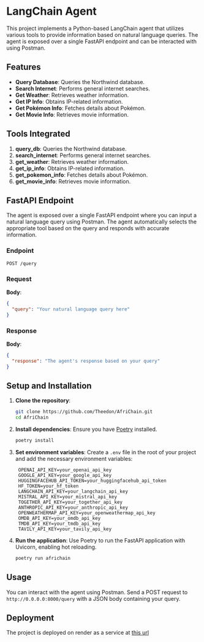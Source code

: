 # LangChain Agent 

This project implements a Python-based LangChain agent that utilizes various tools to provide information based on natural language queries. The agent is exposed over a single FastAPI endpoint and can be interacted with using Postman.

## Features

- **Query Database**: Queries the Northwind database.
- **Search Internet**: Performs general internet searches.
- **Get Weather**: Retrieves weather information.
- **Get IP Info**: Obtains IP-related information.
- **Get Pokémon Info**: Fetches details about Pokémon.
- **Get Movie Info**: Retrieves movie information.

## Tools Integrated

1. **query_db**: Queries the Northwind database.
2. **search_internet**: Performs general internet searches.
3. **get_weather**: Retrieves weather information.
4. **get_ip_info**: Obtains IP-related information.
5. **get_pokemon_info**: Fetches details about Pokémon.
6. **get_movie_info**: Retrieves movie information.

## FastAPI Endpoint

The agent is exposed over a single FastAPI endpoint where you can input a natural language query using Postman. The agent automatically selects the appropriate tool based on the query and responds with accurate information.

### Endpoint

```
POST /query
```

### Request

**Body**:

```json
{
  "query": "Your natural language query here"
}
```

### Response

**Body**:

```json
{
  "response": "The agent's response based on your query"
}
```

## Setup and Installation

1. **Clone the repository**:

   ```sh
   git clone https://github.com/Theedon/AfriChain.git
   cd AfriChain
   ```

2. **Install dependencies**:
   Ensure you have [Poetry](https://python-poetry.org/) installed.

   ```sh
   poetry install
   ```

3. **Set environment variables**:
   Create a `.env` file in the root of your project and add the necessary environment variables:

   ```env
    OPENAI_API_KEY=your_openai_api_key
    GOOGLE_API_KEY=your_google_api_key
    HUGGINGFACEHUB_API_TOKEN=your_huggingfacehub_api_token
    HF_TOKEN=your_hf_token
    LANGCHAIN_API_KEY=your_langchain_api_key
    MISTRAL_API_KEY=your_mistral_api_key
    TOGETHER_API_KEY=your_together_api_key
    ANTHROPIC_API_KEY=your_anthropic_api_key
    OPENWEATHERMAP_API_KEY=your_openweathermap_api_key
    OMDB_API_KEY=your_omdb_api_key
    TMDB_API_KEY=your_tmdb_api_key
    TAVILY_API_KEY=your_tavily_api_key

   ```

4. **Run the application**:
   Use Poetry to run the FastAPI application with Uvicorn, enabling hot reloading.
   ```sh
   poetry run africhain
   ```

## Usage

You can interact with the agent using Postman. Send a POST request to `http://0.0.0.0:8000/query` with a JSON body containing your query.

## Deployment

The project is deployed on render as a service at [this url](https://africhain.onrender.com)

